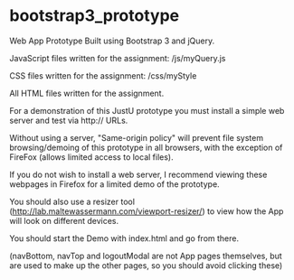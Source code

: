bootstrap3_prototype
====================

Web App Prototype Built using Bootstrap 3 and jQuery.

JavaScript files written for the assignment:
	/js/myQuery.js

CSS files written for the assignment:
	/css/myStyle

All HTML files written for the assignment.

For a demonstration of this JustU prototype you must install a simple web server and test via http:// URLs.

Without using a server, "Same-origin policy" will prevent file system browsing/demoing of this prototype in all browsers, 
with the exception of FireFox (allows limited access to local files). 

If you do not wish to install a web server, I recommend viewing these webpages in Firefox for a limited demo of the prototype.
 
You should also use a resizer tool (http://lab.maltewassermann.com/viewport-resizer/) to view how the App will look on different devices.

You should start the Demo with index.html and go from there.

(navBottom, navTop and logoutModal are not App pages themselves, but are used to make up the other pages, so you should avoid clicking these) 

